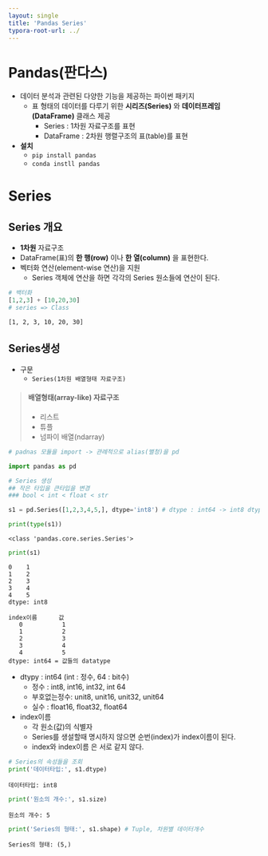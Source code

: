 ```yaml
---
layout: single
title: 'Pandas Series'
typora-root-url: ../
---
```


# Pandas(판다스)
- 데이터 분석과 관련된 다양한 기능을 제공하는 파이썬 패키지
    - 표 형태의 데이터를 다루기 위한 **시리즈(Series)** 와 **데이터프레임(DataFrame)** 클래스 제공
        - Series : 1차원 자료구조를 표현
        - DataFrame : 2차원 행렬구조의 표(table)를 표현
- **설치**
    - `pip install pandas`
    - `conda instll pandas`


# Series

## Series 개요
- **1차원** 자료구조
- DataFrame(표)의 **한 행(row)** 이나 **한 열(column)** 을 표현한다.
- 벡터화 연산(element-wise 연산)을 지원
    - Series 객체에 연산을 하면 각각의 Series 원소들에 연산이 된다.  


```python
# 백터화
[1,2,3] + [10,20,30]
# series => Class
```




    [1, 2, 3, 10, 20, 30]



## Series생성
- 구문
    - `Series(1차원 배열형태 자료구조)`
> #### 배열형태(array-like) 자료구조    
> - 리스트
> - 튜플
> - 넘파이 배열(ndarray)


```python
# padnas 모듈을 import -> 관례적으로 alias(별청)을 pd
```


```python
import pandas as pd
```


```python
# Series 생성
## 작은 타입을 큰타입을 변경
### bool < int < float < str
```


```python
s1 = pd.Series([1,2,3,4,5,], dtype='int8') # dtype : int64 -> int8 dtype 변경
```


```python
print(type(s1))
```

    <class 'pandas.core.series.Series'>



```python
print(s1)
```

    0    1
    1    2
    2    3
    3    4
    4    5
    dtype: int8


```
index이름      값 
   0           1
   1           2
   2           3
   3           4
   4           5
dtype: int64 = 값들의 datatype
```

- dtypy : int64 (int : 정수, 64 : bit수)
    - 정수 : int8, int16, int32, int 64
    - 부호없는정수: unit8, unit16, unit32, unit64 
    - 실수 : float16, float32, float64
- index이름
    - 각 원소(값)의 식별자
    - Series를 생설할때 명시하지 않으면 순번(index)가 index이름이 된다.
    - index와 index이름 은 서로 같지 않다.


```python
# Series의 속성들을 조회
print('데이터타입:', s1.dtype)
```

    데이터타입: int8



```python
print('원소의 개수:', s1.size)
```

    원소의 개수: 5



```python
print('Series의 형태:', s1.shape) # Tuple, 차원별 데이터개수
```

    Series의 형태: (5,)
